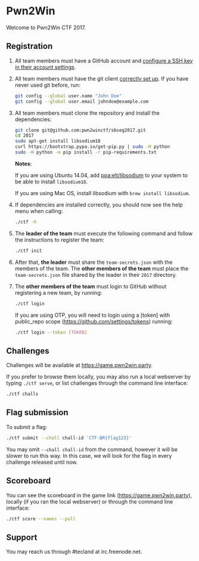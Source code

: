 # Pwn2Win

Welcome to Pwn2Win CTF 2017.

## Registration
1. All team members must have a GitHub account and [configure a SSH key in their account settings](https://github.com/settings/keys).

2. All team members must have the git client [correctly set up](https://git-scm.com/book/en/v2/Getting-Started-First-Time-Git-Setup). If you have never used git before, run:
   ```bash
   git config --global user.name "John Doe"
   git config --global user.email johndoe@example.com
   ```

3. All team members must clone the repository and install the dependencies:
   ```bash
   git clone git@github.com:pwn2winctf/sbseg2017.git
   cd 2017
   sudo apt-get install libsodium18
   curl https://bootstrap.pypa.io/get-pip.py | sudo -H python
   sudo -H python -m pip install -r pip-requirements.txt
   ```
   **Notes**: 
   
	If you are using Ubuntu 14.04, add [ppa:elt/libsodium](https://launchpad.net/~elt/+archive/ubuntu/libsodium) to your system to be able to install `libsodium18`.

	If you are using Mac OS, install libsodium with `brew install libsodium`.

4. If dependencies are installed correctly, you should now see the help menu when calling:
   ```bash
   ./ctf -h
   ```

5. The **leader of the team** must execute the following command and follow the instructions to register the team:
   ```bash
   ./ctf init
   ```

6. After that, **the leader** must share the `team-secrets.json` with the members of the team. The **other members of the team** must place the `team-secrets.json` file shared by the leader in their `2017` directory.

7. The **other members of the team** must login to GitHub without registering a new team, by running:
   ```bash
   ./ctf login
   ```
   If you are using OTP, you will need to login using a [token] with public_repo scope (https://github.com/settings/tokens) running:
   ```bash
   ./ctf login --token [TOKEN]
   ```

## Challenges

Challenges will be available at https://game.pwn2win.party.

If you prefer to browse them locally, you may also run a local webserver by typing `./ctf serve`, or list challenges through the command line interface:
```bash
./ctf challs
```

## Flag submission

To submit a flag:
```bash
./ctf submit --chall chall-id 'CTF-BR{flag123}'
```

You may omit `--chall chall-id` from the command, however it will be slower to run this way. In this case, we will look for the flag in every challenge released until now.

## Scoreboard

You can see the scoreboard in the game link (https://game.pwn2win.party), locally (if you ran the local webserver) or through the command line interface:
```bash
./ctf score --names --pull
```

## Support

You may reach us through #tecland at irc.freenode.net.
